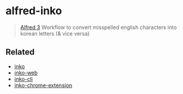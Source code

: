 # alfred-inko

> [Alfred 3](https://www.alfredapp.com/) Workflow to convert misspelled english characters into korean letters (& vice versa)

## Related

* [inko](https://github.com/738/inko)
* [inko-web](https://github.com/738/inko-web)
* [inko-cli](https://github.com/738/inko-cli)
* [inko-chrome-extension](https://github.com/738/inko-chrome-extension)
